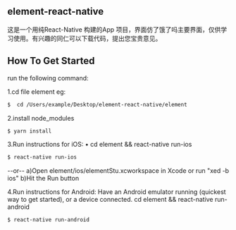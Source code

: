## element-react-native
这是一个用纯React-Native 构建的App 项目，界面仿了饿了吗主要界面，仅供学习使用。有兴趣的同仁可以下载代码，提出您宝贵意见。

## How To Get Started
 run the following command:
  
 1.cd file element eg:
```bash
$  cd /Users/example/Desktop/element-react-native/element  
```
 2.install node_modules
 
```bash
$ yarn install  
```
 3.Run instructions for iOS:
 • cd element && react-native run-ios
```bash
$ react-native run-ios 
```
--or--
a)Open element/ios/elementStu.xcworkspace in Xcode or run "xed -b ios" 
b)Hit the Run button

4.Run instructions for Android:
Have an Android emulator running (quickest way to get started), or a device connected.
cd element && react-native run-android
   
```bash
$ react-native run-android 
```
    
   

